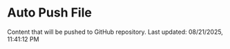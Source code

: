 # Auto Push File

Content that will be pushed to GitHub repository.
Last updated: 08/21/2025, 11:41:12 PM